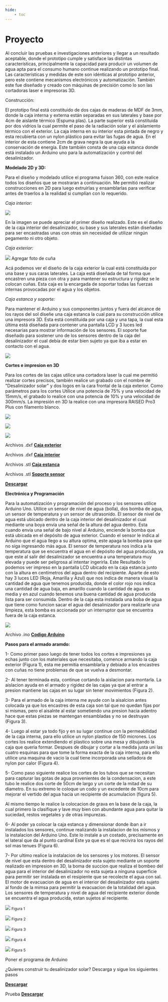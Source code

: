 ```yaml
---
hide:
    - toc
---
```


# Proyecto



Al concluir las pruebas e investigaciones anteriores y llegar a un resultado aceptable, donde el prototipo cumple y satisface las distintas características, principalmente la capacidad para producir un volumen de agua apta para el consumo humano continue realizando un prototipo final. Las características y medidas de este son idénticas al prototipo anterior, pero este contiene mecanismos electrónicos y automatización. También este fue diseñado y creado con máquinas de precisión como lo son las cortadoras laser e impresoras 3D.

Construcción:

El prototipo final está constituido de dos cajas de maderas de MDF de 3mm, donde la caja interna y externa están separadas en sus laterales y base por 4cm de aislante térmico (Espuma plas). La parte superior está constituida por dos vidrios la cual permite el paso de la radiación solar y el aislamiento térmico con el exterior. 
La caja interna en su interior esta pintada de negro y esta recubierta con un nylon plástico para evitar las fugas de agua. En el interior de esta contiene 2cm de grava negra la que ayuda a la conservación de energía.
Este también consta de una caja estanca donde está instalado un Arduino uno para la automatización y control del desalinizador.

<strong>Modelado 2D y 3D:</strong>

Para el diseño y modelado utilice el programa fuison 360, con este realice todos los diseños que se mostraran a continuación.
Me permitió realizar construcciones en 2D para luego extruirlas y ensamblarlas para verificar antes de traerlos a la realidad si cumplían con lo requerido.

<em>Caja interior:</em>

![](../images/Proyecto/Producto%20fianl/subir%202.PNG)

En la imagen se puede apreciar el primer diseño realizado. Este es el diseño de la caja interior del desalinizador, su base y sus laterales están diseñadas para ser encastradas unas con otras sin necesidad de utilizar ningún pegamento ni otro objeto.

<em>Caja exterior:</em>

![](../images/Proyecto/Producto%20fianl/subir%201.PNG)
Agregar foto de cuña

Acá podemos ver el diseño de la caja exterior la cual está constituida por una base y sus caras laterales. La caja está diseñada de tal forma que encastren una pieza con otra y para mantener su estructura y rigidez se le colocan cuñas.
Esta caja es la encargada de soportar todas las fuerzas internas provocadas por el agua y los objetos.

<em>Caja estanca y soporte:</em>

Para mantener el Arduino y sus componentes juntos y fuera del alcance de los rayos del sol diseñe una caja estanca la cual para su construcción utilice una impresora 3D.
Esta está constituida por una caja y una tapa, la cual esta última está diseñada para contener una pantalla LCD y 3 luces led necesarias para mostrar información de los sensores.
El soporte fue diseñado para sostener uno de los sensores dentro de la caja del desalinizador el cual debía de estar bien sujeto ya que iba a estar en contacto con el agua.  


![](../images/Proyecto/Producto%20fianl/caja%20estanca%20dsieño.PNG)


<strong>Cortes e impresion en 3D</strong>

Para los cortes de las cajas utilice una cortadora laser la cual me permitió realizar cortes precisos, también realice un grabado con el nombre de "Desalinizador solar" y dos logos en la cara frontal de la caja exterior. Como parámetros para los cortes Utilice una potencia de 75% y una velocidad de 15mm/s, el grabado lo realice con una potencia de 10% y una velocidad de 300mm/s.
La impresión en 3D la realice con una impresora RAISED Pro3 Plus con filamento blanco.



![](../images/Proyecto/Producto%20fianl/cortes.PNG)

![](../images/Proyecto/Producto%20fianl/piezas.PNG)

![](../images/Proyecto/Producto%20fianl/caja.PNG)


Archivos .dxf <a href="../Archivos/Exterior.zip" download="Caja Exterior"> <strong>Caja exterior</strong> </a>

Archivos .dxf <a href="../Archivos/Interior.zip" download="Caja Interior"> <strong>Caja interior</strong> </a>

Archivos .stl <a href="../Archivos/Caja_estanca.zip" download="Caja_estanca"> <strong>Caja estanca</strong> </a>

Archivos .stl <a href="../Archivos/Soporte.stl" download="Soporte"> <strong>Soporte sensor</strong> </a>


<a href="../Archivos/Caja_estanca.zip" download="Partes"> <strong>Descargar</strong> </a>

<strong>Electrónica y Programación</strong>

Para la automatización y programación del proceso y los sensores utilice Arduino Uno.
Utilice un sensor de nivel de agua (bolla), dos bomba de agua, un sensor de temperatura y un sensor de ultrasonido.
El sensor de nivel de agua está ubicado dentro de la caja interior del desalinizador el cual mediante una boya envía una señal de la altura del agua dentro. Esta cuando envía una señal de bajo nivel al Arduino, enciende la bomba que está ubicada en el depósito de agua exterior. Cuando el sensor le indica al Arduino que el agua llego a su altura optima, este apaga la bomba para que no siga ingresando más agua.
El sensor de temperatura nos indica a la temperatura que se encuentra el agua en el depósito del agua producida, ya que este al salir del desalinizador se encuentra a una temperatura muy elevada y puede ser peligrosa al intentar ingerirla. Este Resultado lo podemos ver impreso en la pantalla LCD ubicado en la caja estanca junto con la altura en centímetros del agua dentro del recipiente. Aparte de esto hay 3 luces LED (Roja, Amarilla y Azul) que nos indica de manera visual la cantidad de agua que tenemos producida, donde el color rojo nos indica una cantidad de agua baja, en amarillo cuando la cantidad de agua es media y en azul cuando tenemos una buena cantidad de agua producida lista para ser consumida.
Dentro de la caja esta instalada una boba de agua que tiene como funcion sacar el agua del desalinizador para realizarle una limpieza, esta bomba es accionada por un interruptor que se encuentra fuera de la caja estanca.


![](../images/Proyecto/Producto%20fianl/arduino.PNG)


Archivo .ino <a href="../Archivos/Codigoproyectofinal.ino" download="Codigo_Arduino_Desalinizador"> <strong>Codigo Arduino</strong> </a>



<strong>Pasos para el armado aramdo:</strong>

1- Como primer paso luego de tener todos los cortes e impresiones ya echas junto con los materiales que necesitaba, comence armando la caja exterior (Figura 1), esta me permitia ensamblarla y debiado a los encastres con cuñas no tiene problemas de que se vuelva a desmontar.

2- Al tener terminada esta, continue cortando la aislacion para montarla. La aislacion ayuda en el armado y rigidez de las cajas ya que al entrar a presion mantiene las cajas en su lugar sin tener movimientos (Figura 2).

3- Para el armado de la caja interna me ayude con la aisalcion antes colocada ya que los encastres de esta caja son tal que no quedan fijas por si mismas, pero el aisalnte al estar sometiendo una presion hacia adentro hace que estas piezas se mantengan ensambladas y no se destruyan (Figura 3).

4- Luego al estar ya todo fijo y en su lugar continue con la permeabilidad de la caja interna, para ello utilice un nylon plastico de 150 micrones. Los cortes los realice extendiendo el plastico sobre una mesa y dibujando la caja que queria formar. Despues de dibujar y cortar a la medida justa uni las cuatro esquinas para que tome la forma exacta de la caja interna, para ello utilice una maquina de vacio la cual tiene incorporada una selladora de nylon por calor (Figura 4).

5- Como paso siguiente realice los cortes de los tubos que se necesitan para capturar las gotas de agua provenientes de la condensacion, a este tubo le realice dos corte de 50cm de largo y un corte de la mitad de su diametro. En su extremo le coloque un codo y un excedente de 10cm para mejorar el vertido del agua hacia un recipiente de acumulacion (figura 5).

Al mismo tiempo le realice la colocacion de grava en la base de la caja, la cual primero la clasifique y lave muy bien con abundante agua para quitar la suciedad, restos vegetales y de otras impurezas.

6- Al poder ya colocar la caja estanca y dimensionar donde iban a ir instalados los sensores, continue realizando la instalacion de los mismos y la instalacion del Arduino Uno. Este lo instale a un costado, precisamente en el lateral que da al punto cardinal Este ya que es el que recivira los rayos del sol mas tenues (Figura 6).

7- Por ultimo realice la instalacion de los sensores y los motores. El sensor de nivel que esta dentro del desalinizador esta sujeto mediante un soporte realizado en impresion en 3D, la boma de succion que realiza el bombeo del agua para el interior del desalinizador no esta sujeta a ninguna superficie para permitir ser instalada en el resipiente que se recolecte el agua con sal. El motor de evacuacion de agua en el interior del desalinizador esta sujeto al fondo de la mimsa para permitir la evacuacion de la totalidad del agua.
Los sensores de temperatura y nivel de agua del recipiente exterior donde se encuentra el agua producida, estan sujetos al recipiente. 


![](../images/Proyecto/Producto%20fianl/piezas.PNG)
<small>Figura 1</small> 

![](../images/Proyecto/Producto%20fianl/aisalcion.PNG)
<small>Figura 2</small>

![](../images/Proyecto/Producto%20fianl/pasos.PNG)
<small>Figura 3</small>

![](../images/Proyecto/Producto%20fianl/nylon.PNG)
<small>Figura 4</small>

![](../images/Proyecto/Producto%20fianl/caño.PNG)
<Small>Figura 5</small>



Poner el programa de Arduino









¿Quieres construir tu desalinizador solar? Descarga y sigue los siguientes pasos 

 <a href="../Cómo_construir_mi_desalinizador_solar.pdf" download="Desalinizador Solar"> <strong>Descargar</strong> </a>
 
Prueba <a href="../Archivos/Caja_estanca.zip" download="Partes"> <strong>Descargar</strong> </a>


